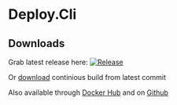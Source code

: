 # Deploy.Cli

## Downloads

Grab latest release here: [![Release](https://img.shields.io/github/release/Gigas002/dotnet_gh_deploy.svg)](https://github.com/Gigas002/dotnet_gh_deploy/releases/latest)

Or [download](https://github.com/Gigas002/dotnet_gh_deploy/releases/tag/continious) continious build from latest commit

Also available through [Docker Hub](https://hub.docker.com/repository/docker/trolltrollski/deploy.cli) and on [Github](https://github.com/Gigas002/dotnet_gh_deploy/pkgs/container/deploy.cli)

